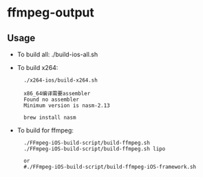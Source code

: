 # ffmpeg-output



## Usage

* To build all:
		./build-ios-all.sh

* To build x264:


        ./x264-ios/build-x264.sh 

		x86_64编译需要assembler
        Found no assembler
		Minimum version is nasm-2.13

		brew install nasm

* To build for ffmpeg:

		./FFmpeg-iOS-build-script/build-ffmpeg.sh
		./FFmpeg-iOS-build-script/build-ffmpeg.sh lipo

		or 
		#./FFmpeg-iOS-build-script/build-ffmpeg-iOS-framework.sh

        


